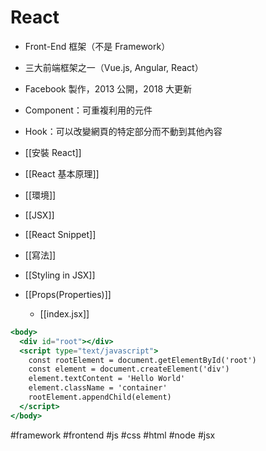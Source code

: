# React
- Front-End 框架（不是 Framework） 
- 三大前端框架之一（Vue.js, Angular, React）
-  Facebook 製作，2013 公開，2018 大更新
- Component：可重複利用的元件
- Hook：可以改變網頁的特定部分而不動到其他內容

- [[安裝 React]]
- [[React 基本原理]]
- [[環境]]
- [[JSX]]
- [[React Snippet]]
- [[寫法]]
- [[Styling in JSX]]
- [[Props(Properties)]]

	- [[index.jsx]]

```jsx
<body>
  <div id="root"></div>
  <script type="text/javascript">
    const rootElement = document.getElementById('root')
    const element = document.createElement('div')
    element.textContent = 'Hello World'
    element.className = 'container'
    rootElement.appendChild(element)
  </script>
</body>
```

#framework #frontend #js #css #html #node #jsx